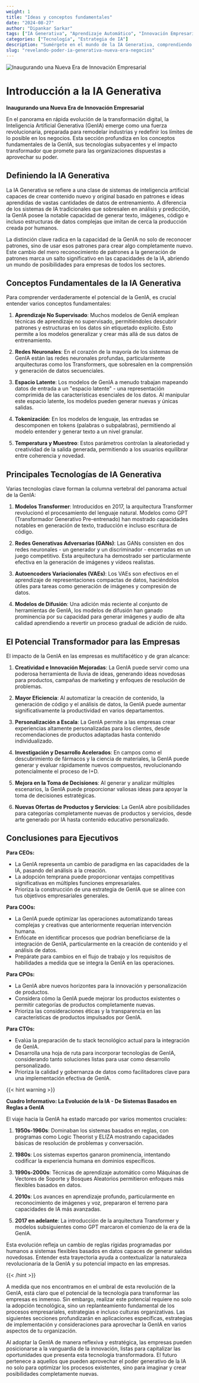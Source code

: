 ```yaml
---
weight: 1
title: "Ideas y conceptos fundamentales"
date: "2024-08-27"
author: "Dipankar Sarkar"
tags: ["IA Generativa", "Aprendizaje Automático", "Innovación Empresarial", "Transformación Digital"]
categories: ["Tecnología", "Estrategia de IA"]
description: "Sumérgete en el mundo de la IA Generativa, comprendiendo sus conceptos fundamentales, tecnologías y potencial transformador para empresas de todos los sectores."
slug: "revelando-poder-ia-generativa-nueva-era-negocios"
---
```


![Inaugurando una Nueva Era de Innovación Empresarial](/1.png)

# Introducción a la IA Generativa
**Inaugurando una Nueva Era de Innovación Empresarial**

En el panorama en rápida evolución de la transformación digital, la Inteligencia Artificial Generativa (GenIA) emerge como una fuerza revolucionaria, preparada para remodelar industrias y redefinir los límites de lo posible en los negocios. Esta sección profundiza en los conceptos fundamentales de la GenIA, sus tecnologías subyacentes y el impacto transformador que promete para las organizaciones dispuestas a aprovechar su poder.

## Definiendo la IA Generativa

La IA Generativa se refiere a una clase de sistemas de inteligencia artificial capaces de crear contenido nuevo y original basado en patrones e ideas aprendidas de vastas cantidades de datos de entrenamiento. A diferencia de los sistemas de IA tradicionales que sobresalen en análisis y predicción, la GenIA posee la notable capacidad de generar texto, imágenes, código e incluso estructuras de datos complejas que imitan de cerca la producción creada por humanos.

La distinción clave radica en la capacidad de la GenIA no solo de reconocer patrones, sino de usar esos patrones para crear algo completamente nuevo. Este cambio del mero reconocimiento de patrones a la generación de patrones marca un salto significativo en las capacidades de la IA, abriendo un mundo de posibilidades para empresas de todos los sectores.

## Conceptos Fundamentales de la IA Generativa

Para comprender verdaderamente el potencial de la GenIA, es crucial entender varios conceptos fundamentales:

1. **Aprendizaje No Supervisado**: Muchos modelos de GenIA emplean técnicas de aprendizaje no supervisado, permitiéndoles descubrir patrones y estructuras en los datos sin etiquetado explícito. Esto permite a los modelos generalizar y crear más allá de sus datos de entrenamiento.

2. **Redes Neuronales**: En el corazón de la mayoría de los sistemas de GenIA están las redes neuronales profundas, particularmente arquitecturas como los Transformers, que sobresalen en la comprensión y generación de datos secuenciales.

3. **Espacio Latente**: Los modelos de GenIA a menudo trabajan mapeando datos de entrada a un "espacio latente" - una representación comprimida de las características esenciales de los datos. Al manipular este espacio latente, los modelos pueden generar nuevas y únicas salidas.

4. **Tokenización**: En los modelos de lenguaje, las entradas se descomponen en tokens (palabras o subpalabras), permitiendo al modelo entender y generar texto a un nivel granular.

5. **Temperatura y Muestreo**: Estos parámetros controlan la aleatoriedad y creatividad de la salida generada, permitiendo a los usuarios equilibrar entre coherencia y novedad.

## Principales Tecnologías de IA Generativa

Varias tecnologías clave forman la columna vertebral del panorama actual de la GenIA:

1. **Modelos Transformer**: Introducidos en 2017, la arquitectura Transformer revolucionó el procesamiento del lenguaje natural. Modelos como GPT (Transformador Generativo Pre-entrenado) han mostrado capacidades notables en generación de texto, traducción e incluso escritura de código.

2. **Redes Generativas Adversarias (GANs)**: Las GANs consisten en dos redes neuronales - un generador y un discriminador - encerradas en un juego competitivo. Esta arquitectura ha demostrado ser particularmente efectiva en la generación de imágenes y vídeos realistas.

3. **Autoencoders Variacionales (VAEs)**: Los VAEs son efectivos en el aprendizaje de representaciones compactas de datos, haciéndolos útiles para tareas como generación de imágenes y compresión de datos.

4. **Modelos de Difusión**: Una adición más reciente al conjunto de herramientas de GenIA, los modelos de difusión han ganado prominencia por su capacidad para generar imágenes y audio de alta calidad aprendiendo a revertir un proceso gradual de adición de ruido.

## El Potencial Transformador para las Empresas

El impacto de la GenIA en las empresas es multifacético y de gran alcance:

1. **Creatividad e Innovación Mejoradas**: La GenIA puede servir como una poderosa herramienta de lluvia de ideas, generando ideas novedosas para productos, campañas de marketing y enfoques de resolución de problemas.

2. **Mayor Eficiencia**: Al automatizar la creación de contenido, la generación de código y el análisis de datos, la GenIA puede aumentar significativamente la productividad en varios departamentos.

3. **Personalización a Escala**: La GenIA permite a las empresas crear experiencias altamente personalizadas para los clientes, desde recomendaciones de productos adaptadas hasta contenido individualizado.

4. **Investigación y Desarrollo Acelerados**: En campos como el descubrimiento de fármacos y la ciencia de materiales, la GenIA puede generar y evaluar rápidamente nuevos compuestos, revolucionando potencialmente el proceso de I+D.

5. **Mejora en la Toma de Decisiones**: Al generar y analizar múltiples escenarios, la GenIA puede proporcionar valiosas ideas para apoyar la toma de decisiones estratégicas.

6. **Nuevas Ofertas de Productos y Servicios**: La GenIA abre posibilidades para categorías completamente nuevas de productos y servicios, desde arte generado por IA hasta contenido educativo personalizado.

## Conclusiones para Ejecutivos

**Para CEOs:**
- La GenIA representa un cambio de paradigma en las capacidades de la IA, pasando del análisis a la creación.
- La adopción temprana puede proporcionar ventajas competitivas significativas en múltiples funciones empresariales.
- Prioriza la construcción de una estrategia de GenIA que se alinee con tus objetivos empresariales generales.

**Para COOs:**
- La GenIA puede optimizar las operaciones automatizando tareas complejas y creativas que anteriormente requerían intervención humana.
- Enfócate en identificar procesos que podrían beneficiarse de la integración de GenIA, particularmente en la creación de contenido y el análisis de datos.
- Prepárate para cambios en el flujo de trabajo y los requisitos de habilidades a medida que se integra la GenIA en las operaciones.

**Para CPOs:**
- La GenIA abre nuevos horizontes para la innovación y personalización de productos.
- Considera cómo la GenIA puede mejorar los productos existentes o permitir categorías de productos completamente nuevas.
- Prioriza las consideraciones éticas y la transparencia en las características de productos impulsados por GenIA.

**Para CTOs:**
- Evalúa la preparación de tu stack tecnológico actual para la integración de GenIA.
- Desarrolla una hoja de ruta para incorporar tecnologías de GenIA, considerando tanto soluciones listas para usar como desarrollo personalizado.
- Prioriza la calidad y gobernanza de datos como facilitadores clave para una implementación efectiva de GenIA.

{{< hint warning >}}

**Cuadro Informativo: La Evolución de la IA - De Sistemas Basados en Reglas a GenIA**

El viaje hacia la GenIA ha estado marcado por varios momentos cruciales:

1. **1950s-1960s**: Dominaban los sistemas basados en reglas, con programas como Logic Theorist y ELIZA mostrando capacidades básicas de resolución de problemas y conversación.

2. **1980s**: Los sistemas expertos ganaron prominencia, intentando codificar la experiencia humana en dominios específicos.

3. **1990s-2000s**: Técnicas de aprendizaje automático como Máquinas de Vectores de Soporte y Bosques Aleatorios permitieron enfoques más flexibles basados en datos.

4. **2010s**: Los avances en aprendizaje profundo, particularmente en reconocimiento de imágenes y voz, prepararon el terreno para capacidades de IA más avanzadas.

5. **2017 en adelante**: La introducción de la arquitectura Transformer y modelos subsiguientes como GPT marcaron el comienzo de la era de la GenIA.

Esta evolución refleja un cambio de reglas rígidas programadas por humanos a sistemas flexibles basados en datos capaces de generar salidas novedosas. Entender esta trayectoria ayuda a contextualizar la naturaleza revolucionaria de la GenIA y su potencial impacto en las empresas.

{{< /hint >}}

A medida que nos encontramos en el umbral de esta revolución de la GenIA, está claro que el potencial de la tecnología para transformar las empresas es inmenso. Sin embargo, realizar este potencial requiere no solo la adopción tecnológica, sino un replanteamiento fundamental de los procesos empresariales, estrategias e incluso culturas organizativas. Las siguientes secciones profundizarán en aplicaciones específicas, estrategias de implementación y consideraciones para aprovechar la GenIA en varios aspectos de tu organización.

Al adoptar la GenIA de manera reflexiva y estratégica, las empresas pueden posicionarse a la vanguardia de la innovación, listas para capitalizar las oportunidades que presenta esta tecnología transformadora. El futuro pertenece a aquellos que pueden aprovechar el poder generativo de la IA no solo para optimizar los procesos existentes, sino para imaginar y crear posibilidades completamente nuevas.